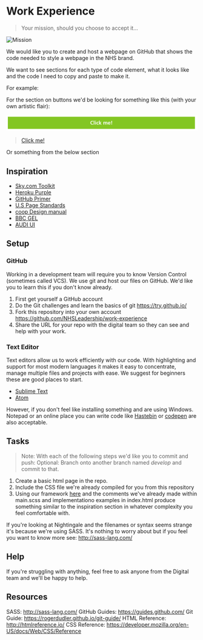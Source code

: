 # Work Experience
> Your mission, should you choose to accept it...

![Mission](https://i.kinja-img.com/gawker-media/image/upload/s--ASG44QyO--/c_scale,fl_progressive,q_80,w_800/1362340518504706919.jpg)

We would like you to create and host a webpage on GitHub that shows the
code needed to style a webpage in the NHS brand.

We want to see sections for each type of code element, what it looks like and
the code I need to copy and paste to make it.

For example:

For the section on buttons we'd be looking for something like this (with your
own artistic flair):

![Click Button](button.png)

> <a href="#0" class="c-btn  c-btn--submit  is-disabled">Click me!</a>

Or something from the below section

## Inspiration
- [Sky.com Toolkit](https://www.sky.com/toolkit)
- [Heroku Purple](https://purple3.herokuapp.com/)
- [GitHub Primer](http://primercss.io/scaffolding/)
- [U.S Page Standards](https://standards.usa.gov/page-templates/)
- [coop Design manual](https://coop-design-manual.herokuapp.com/)
- [BBC GEL](http://www.bbc.co.uk/gel)
- [AUDI UI](http://www.audi.com/ci/en/guides/user-interface/introduction.html)

## Setup

### GitHub

Working in a development team will require you to know Version Control
(sometimes called VCS). We use git and host our files on GitHub. We'd like you
to learn this if you don't know already.

1. First get yourself a GitHub account
2. Do the Git challenges and learn the basics of git https://try.github.io/
3. Fork this repository into your own account
   https://github.com/NHSLeadership/work-experience
4. Share the URL for your repo with the digital team so they can see and help
   with your work.

### Text Editor

Text editors allow us to work efficiently with our code. With highlighting and
support for most modern languages it makes it easy to concentrate, manage
multiple files and projects with ease. We suggest for beginners these are good
places to start.

- [Sublime Text](https://www.sublimetext.com/)
- [Atom](https://atom.io/)

However, if you don't feel like installing something and are using Windows.
Notepad or an online place you can write code like
[Hastebin](https://hastebin.com) or [codepen](codepen.io) are also acceptable.

## Tasks

> Note:
> With each of the following steps we'd like you to commit and push:
> Optional:
> Branch onto another branch named _develop_ and commit to that.

1. Create a basic html page in the repo.
2. Include the CSS file we're already compiled for you from this repository
3. Using our framework [here](https://github.com/NHSLeadership/nightingale) and
   the comments we've already made within main.scss and implementationo examples in index.html produce something similar to the inspiration section in whatever complexity you feel comfortable with.

If you're looking at Nightingale and the filenames or syntax seems strange it's
because we're using SASS. It's nothing to worry about but if you feel you want
to know more see: http://sass-lang.com/

## Help

If you're struggling with anything, feel free to ask anyone from the Digital
team and we'll be happy to help.

## Resources

SASS: http://sass-lang.com/
GitHub Guides: https://guides.github.com/
Git Guide: https://rogerdudler.github.io/git-guide/
HTML Reference: http://htmlreference.io/
CSS Reference: https://developer.mozilla.org/en-US/docs/Web/CSS/Reference



